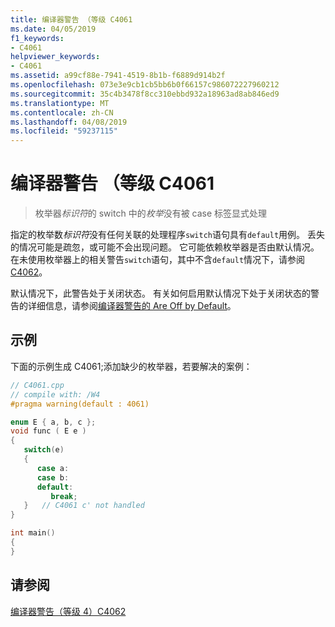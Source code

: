 ```yaml
---
title: 编译器警告 （等级 C4061
ms.date: 04/05/2019
f1_keywords:
- C4061
helpviewer_keywords:
- C4061
ms.assetid: a99cf88e-7941-4519-8b1b-f6889d914b2f
ms.openlocfilehash: 073e3e9cb1cb5bb6b0f66157c986072227960212
ms.sourcegitcommit: 35c4b3478f8cc310ebbd932a18963ad8ab846ed9
ms.translationtype: MT
ms.contentlocale: zh-CN
ms.lasthandoff: 04/08/2019
ms.locfileid: "59237115"
---
```

# <a name="compiler-warning-level-4-c4061"></a>编译器警告 （等级 C4061

> 枚举器*标识符*的 switch 中的*枚举*没有被 case 标签显式处理

指定的枚举数*标识符*没有任何关联的处理程序`switch`语句具有`default`用例。 丢失的情况可能是疏忽，或可能不会出现问题。 它可能依赖枚举器是否由默认情况。 在未使用枚举器上的相关警告`switch`语句，其中不含`default`情况下，请参阅[C4062](compiler-warning-level-4-c4062.md)。

默认情况下，此警告处于关闭状态。 有关如何启用默认情况下处于关闭状态的警告的详细信息，请参阅[编译器警告的 Are Off by Default](../../preprocessor/compiler-warnings-that-are-off-by-default.md)。

## <a name="example"></a>示例

下面的示例生成 C4061;添加缺少的枚举器，若要解决的案例：

```cpp
// C4061.cpp
// compile with: /W4
#pragma warning(default : 4061)

enum E { a, b, c };
void func ( E e )
{
   switch(e)
   {
      case a:
      case b:
      default:
         break;
   }   // C4061 c' not handled
}

int main()
{
}
```

## <a name="see-also"></a>请参阅

[编译器警告（等级 4）C4062](compiler-warning-level-4-c4062.md)
